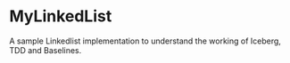# MyLinkedList
A sample Linkedlist implementation to understand the working of Iceberg, TDD and Baselines.
